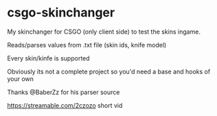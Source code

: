 # csgo-skinchanger
 My skinchanger for CSGO (only client side) to test the skins ingame.
 
 Reads/parses values from .txt file (skin ids, knife model)
 
 Every skin/kinfe is supported

 Obviously its not a complete project so you'd need a base and hooks of your own
 
 Thanks @BaberZz for his parser source
 
 https://streamable.com/2czozo short vid